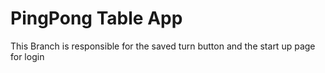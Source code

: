 # PingPong Table App 
This Branch is responsible for the saved turn button and the start up page for login
